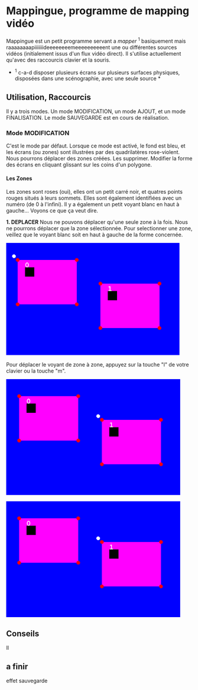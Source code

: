 # Mappingue, programme de mapping vidéo

Mappingue est un petit programme servant a *mapper* <sup>1</sup> basiquement mais raaaaaaaapiiiiiiideeeeeeeemeeeeeeeeeent une ou différentes sources vidéos (initialement issus d'un flux vidéo direct). Il s'utilise actuellement qu'avec des raccourcis clavier et la souris.

* <sup>1</sup> c-a-d disposer plusieurs écrans sur plusieurs surfaces physiques, disposées dans une scénographie, avec une seule source *

## Utilisation, Raccourcis 

Il y a trois modes. Un mode MODIFICATION, un mode AJOUT, et un mode FINALISATION. Le mode SAUVEGARDE est en cours de réalisation.

### Mode MODIFICATION

C'est le mode par défaut. Lorsque ce mode est activé, le fond est bleu, et les écrans (ou zones) sont illustrées par des quadrilatères rose-violent. Nous pourrons déplacer des zones créées. Les supprimer. Modifier la forme des écrans en cliquant glissant sur les coins d'un polygone.

#### Les Zones

Les zones sont roses (oui), elles ont un petit carré noir, et quatres points rouges situés à leurs sommets. Elles sont également identifiées avec un numéro (de 0 à l'infini). Il y a également un petit voyant blanc en haut à gauche… Voyons ce que ça veut dire.

**1. DEPLACER**
Nous ne pouvons déplacer qu'une seule zone à la fois. Nous ne pourrons déplacer que la zone sélectionnée. Pour selectionner une zone, veillez que le voyant blanc soit en haut à gauche de la forme concernée.

![GitHub Logo](/img/001.png)

Pour déplacer le voyant de zone à zone, appuyez sur la touche "l" de votre clavier ou la touche "m".

![GitHub Logo](/img/002.png)

![GitHub Logo](/img/002.png)


## Conseils

Il


## a finir

effet
sauvegarde